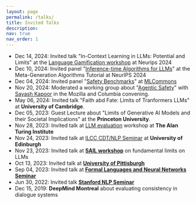 ```yaml
---
layout: page
permalink: /talks/
title: Invited Talks
description:  
nav: true
nav_order: 1
---
```

- Dec 14, 2024: Invited talk "In-Context Learning in LLMs: Potential and Limits" at the [Language Gamification workshop](https://neurips.cc/virtual/2024/workshop/84722) at Neurips 2024
- Dec 10, 2024: Invited panel "[Inference-time Algorithms for LLMs](https://neurips.cc/virtual/2024/tutorial/99522)" at the Meta-Generation Algorithms Tutorial at NeurIPS 2024
- Dec 04, 2024: Invited panel "[Safety Benchmarks](https://www.youtube.com/watch?v=Qm4YLl0fj5I)" at [MLCommons](https://mlcommons.org/ailuminate/) 
- Nov 20, 2024: Moderated a working group about "[Agentic Safety](https://blog.mozilla.org/en/mozilla/ai/columbia-convening-research-agenda/)" with [Sayash Kapoor](https://www.cs.princeton.edu/~sayashk/) in the Mozilla and Columbia convening. 
- May 06, 2024: Invited talk "Faith abd Fate: Limits of Tranformers LLMs" at **University of Cambridge**.
- Dec 05, 2023: Guest Lecture about "Limits of Generative AI Models and their Societal Implications" at the **Princeton University**.
- Nov 28, 2023: Invited talk at [LLM evaluation](https://sites.google.com/view/fm-eval-workshop/home) workshop at **The Alan Turing Institute**
- Nov 24, 2023: Invited talk at [ILCC CDT/NLP Seminar](https://web.inf.ed.ac.uk/ilcc/news-events/seminars-2023/nuaha-dziri-seminar) at **University of Edinburgh**
- Nov 23, 2023: Invited talk at **[SAIL workshop](https://sites.google.com/view/sail-ws-llms/program)** on fundamental limits on LLMs
- Oct 13, 2023: Invited talk at **[University of Pittisburgh](https://calendar.pitt.edu/event/cs_seminar_faith_and_fate_limits_of_transformers_on_compositionality)**
- Sep 04, 2023: Invited talk at **[Formal Languages and Neural Networks Seminar](https://flann.super.site/)**
- Jun 30, 2022: Invited talk **[Stanford NLP Seminar](https://nlp.stanford.edu/seminar/details/nouhadziri.shtml)**
- Dec 15, 2019: **DeepMind Montreal** about evaluating consistency in dialogue systems

[//]: # (<!DOCTYPE html>)

[//]: # (<html lang="en">)

[//]: # (<head>)

[//]: # (    <meta charset="UTF-8">)

[//]: # (    <meta name="viewport" content="width=device-width, initial-scale=1.0">)

[//]: # (    <title>Embed YouTube Video</title>)

[//]: # (</head>)

[//]: # (<body>)

[//]: # (    <h1>Check out this YouTube video!</h1>)

[//]: # (    <iframe width="560" height="315" src="https://www.youtube.com/watch?v=I_JrRMqL8zk" frameborder="0" allowfullscreen></iframe>)

[//]: # (</body>)

[//]: # (</html>)